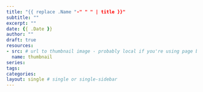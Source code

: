 ```yaml
---
title: "{{ replace .Name "-" " " | title }}"
subtitle: ""
excerpt: ""
date: {{ .Date }}
author: ""
draft: true
resources:
- src: # url to thumbnail image - probably local if you're using page bundles
  name: thumbnail
series:
tags:
categories:
layout: single # single or single-sidebar
---
```

